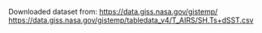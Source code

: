 Downloaded dataset from:
https://data.giss.nasa.gov/gistemp/
https://data.giss.nasa.gov/gistemp/tabledata_v4/T_AIRS/SH.Ts+dSST.csv
